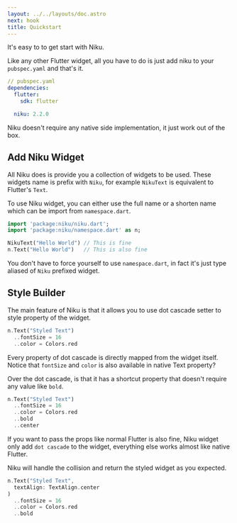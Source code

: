 ```yaml
---
layout: ../../layouts/doc.astro
next: hook
title: Quickstart
---
```

It's easy to to get start with Niku.

Like any other Flutter widget, all you have to do is just add niku to your `pubspec.yaml` and that's it.
```yaml
// pubspec.yaml
dependencies:
  flutter:
    sdk: flutter

  niku: 2.2.0
```

Niku doesn't require any native side implementation, it just work out of the box.

## Add Niku Widget
All Niku does is provide you a collection of widgets to be used.
These widgets name is prefix with `Niku`, for example `NikuText` is equivalent to Flutter's `Text`.

To use Niku widget, you can either use the full name or a shorten name which can be import from `namespace.dart`.
```dart
import 'package:niku/niku.dart';
import 'package:niku/namespace.dart' as n;

NikuText("Hello World") // This is fine
n.Text("Hello World")   // This is also fine
```

You don't have to force yourself to use `namespace.dart`, in fact it's just type aliased of `Niku` prefixed widget.

## Style Builder
The main feature of Niku is that it allows you to use dot cascade setter to style property of the widget.
```dart
n.Text("Styled Text")
  ..fontSize = 16
  ..color = Colors.red
```

Every property of dot cascade is directly mapped from the widget itself.
Notice that `fontSize` and `color` is also available in native Text property?

Over the dot cascade, is that it has a shortcut property that doesn't require any value like `bold`.
```dart
n.Text("Styled Text")
  ..fontSize = 16
  ..color = Colors.red
  ..bold
  ..center
```

If you want to pass the props like normal Flutter is also fine, Niku widget only add `dot cascade` to the widget, everything else works almost like native Flutter.

Niku will handle the collision and return the styled widget as you expected.
```dart
n.Text("Styled Text",
  textAlign: TextAlign.center
)
  ..fontSize = 16
  ..color = Colors.red
  ..bold
```
